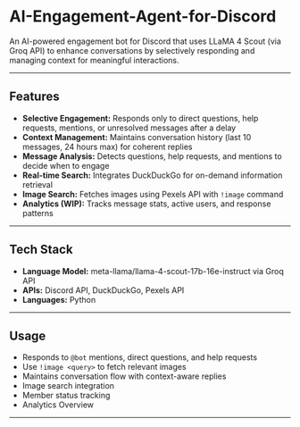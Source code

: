# AI-Engagement-Agent-for-Discord

An AI-powered engagement bot for Discord that uses LLaMA 4 Scout (via Groq API) to enhance conversations by selectively responding and managing context for meaningful interactions.

---

## Features

- **Selective Engagement:** Responds only to direct questions, help requests, mentions, or unresolved messages after a delay  
- **Context Management:** Maintains conversation history (last 10 messages, 24 hours max) for coherent replies  
- **Message Analysis:** Detects questions, help requests, and mentions to decide when to engage  
- **Real-time Search:** Integrates DuckDuckGo for on-demand information retrieval  
- **Image Search:** Fetches images using Pexels API with `!image` command  
- **Analytics (WIP):** Tracks message stats, active users, and response patterns

---

## Tech Stack

- **Language Model:** meta-llama/llama-4-scout-17b-16e-instruct via Groq API  
- **APIs:** Discord API, DuckDuckGo, Pexels API  
- **Languages:** Python

---

## Usage

- Responds to `@bot` mentions, direct questions, and help requests  
- Use `!image <query>` to fetch relevant images  
- Maintains conversation flow with context-aware replies
- Image search integration  
- Member status tracking  
- Analytics Overview

---

